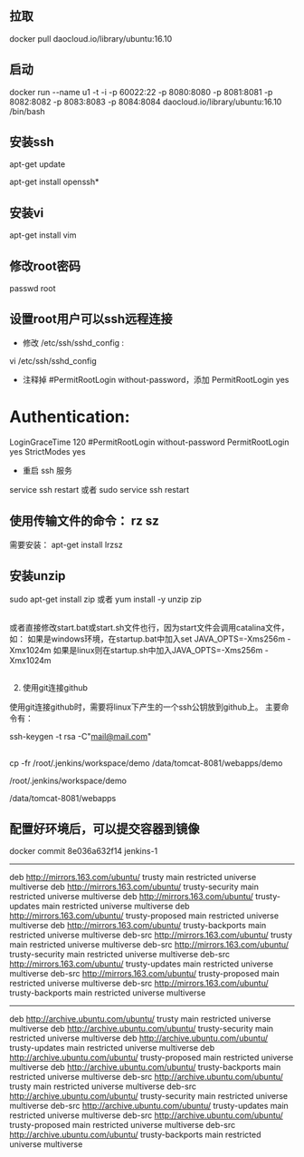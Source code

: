 ## 拉取

 docker pull daocloud.io/library/ubuntu:16.10

## 启动

docker run --name u1 -t -i -p 60022:22 -p 8080:8080 -p 8081:8081 -p 8082:8082 -p 8083:8083 -p 8084:8084 daocloud.io/library/ubuntu:16.10 /bin/bash 

## 安装ssh

apt-get update

apt-get install openssh*

## 安装vi

apt-get install vim


## 修改root密码

passwd root

## 设置root用户可以ssh远程连接

- 修改 /etc/ssh/sshd_config :

vi /etc/ssh/sshd_config

- 注释掉 #PermitRootLogin without-password，添加 PermitRootLogin yes

# Authentication:
LoginGraceTime 120
#PermitRootLogin without-password
PermitRootLogin yes
StrictModes yes

- 重启 ssh  服务

service ssh restart
或者  sudo service ssh restart


## 使用传输文件的命令： rz  sz
需要安装：  apt-get install lrzsz

## 安装unzip

sudo apt-get install zip 或者 yum install -y unzip zip

## 

或者直接修改start.bat或start.sh文件也行，因为start文件会调用catalina文件，如：
如果是windows环境，在startup.bat中加入set JAVA_OPTS=-Xms256m -Xmx1024m
如果是linux则在startup.sh中加入JAVA_OPTS=-Xms256m -Xmx1024m


## 

2. 使用git连接github

使用git连接github时，需要将linux下产生的一个ssh公钥放到github上。
主要命令有：



ssh-keygen -t rsa -C"mail@mail.com" 


## 

cp -fr /root/.jenkins/workspace/demo /data/tomcat-8081/webapps/demo

/root/.jenkins/workspace/demo

/data/tomcat-8081/webapps


## 配置好环境后，可以提交容器到镜像

docker commit 8e036a632f14 jenkins-1




---

deb http://mirrors.163.com/ubuntu/ trusty main restricted universe multiverse
deb http://mirrors.163.com/ubuntu/ trusty-security main restricted universe multiverse
deb http://mirrors.163.com/ubuntu/ trusty-updates main restricted universe multiverse
deb http://mirrors.163.com/ubuntu/ trusty-proposed main restricted universe multiverse
deb http://mirrors.163.com/ubuntu/ trusty-backports main restricted universe multiverse
deb-src http://mirrors.163.com/ubuntu/ trusty main restricted universe multiverse
deb-src http://mirrors.163.com/ubuntu/ trusty-security main restricted universe multiverse
deb-src http://mirrors.163.com/ubuntu/ trusty-updates main restricted universe multiverse
deb-src http://mirrors.163.com/ubuntu/ trusty-proposed main restricted universe multiverse
deb-src http://mirrors.163.com/ubuntu/ trusty-backports main restricted universe multiverse


---

deb http://archive.ubuntu.com/ubuntu/ trusty main restricted universe multiverse 
deb http://archive.ubuntu.com/ubuntu/ trusty-security main restricted universe multiverse 
deb http://archive.ubuntu.com/ubuntu/ trusty-updates main restricted universe multiverse 
deb http://archive.ubuntu.com/ubuntu/ trusty-proposed main restricted universe multiverse 
deb http://archive.ubuntu.com/ubuntu/ trusty-backports main restricted universe multiverse 
deb-src http://archive.ubuntu.com/ubuntu/ trusty main restricted universe multiverse 
deb-src http://archive.ubuntu.com/ubuntu/ trusty-security main restricted universe multiverse 
deb-src http://archive.ubuntu.com/ubuntu/ trusty-updates main restricted universe multiverse 
deb-src http://archive.ubuntu.com/ubuntu/ trusty-proposed main restricted universe multiverse 
deb-src http://archive.ubuntu.com/ubuntu/ trusty-backports main restricted universe multiverse


